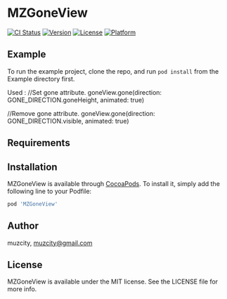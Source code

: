 # MZGoneView

[![CI Status](http://img.shields.io/travis/roy@buzzni.com/MZGoneView.svg?style=flat)](https://travis-ci.org/roy@buzzni.com/MZGoneView)
[![Version](https://img.shields.io/cocoapods/v/MZGoneView.svg?style=flat)](http://cocoapods.org/pods/MZGoneView)
[![License](https://img.shields.io/cocoapods/l/MZGoneView.svg?style=flat)](http://cocoapods.org/pods/MZGoneView)
[![Platform](https://img.shields.io/cocoapods/p/MZGoneView.svg?style=flat)](http://cocoapods.org/pods/MZGoneView)

## Example

To run the example project, clone the repo, and run `pod install` from the Example directory first.

Used :
//Set gone attribute.
goneView.gone(direction: GONE_DIRECTION.goneHeight, animated: true)

//Remove gone attribute.
goneView.gone(direction: GONE_DIRECTION.visible, animated: true)

## Requirements

## Installation

MZGoneView is available through [CocoaPods](http://cocoapods.org). To install
it, simply add the following line to your Podfile:

```ruby
pod 'MZGoneView'
```

## Author

muzcity, muzcity@gmail.com

## License

MZGoneView is available under the MIT license. See the LICENSE file for more info.
